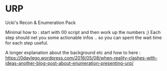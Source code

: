 # URP
Ucki's Recon &amp; Enumeration Pack

Minimal how to : start with 00 script and then work up the numbers ;)
Each step should net you some actionable infos .. so you can spent the wait time for each step useful.

A longer explanation about the background etc and how to here : https://0daylego.wordpress.com/2016/05/08/when-reality-clashes-with-ideas-another-blog-post-about-enumeration-presenting-urp/
